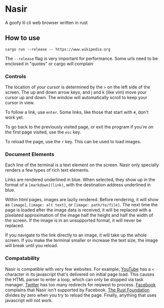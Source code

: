 # Nasir

A goofy lil cli web browser written in rust

## How to use

`cargo run --release -- https://www.wikipedia.org`

The `--release` flag is very important for performance. Some urls need to be enclosed in "quotes" or cargo will complain

### Controls

The location of your cursor is determined by the `>` on the left side of the screen. The up and down arrow keys, and j and k (like vim) move your cursor up and down. The window will automatically scroll to keep your cursor in view.

To follow a link, use `enter`. Some links, like those that start with `#`, don't work yet.

To go back to the previously visited page, or exit the program if you're on the first page visited, use the `esc` key.

To reload the page, use the `r` key. This can be used to load images.

### Document Elements

Each line of the terminal is a text element on the screen. Nasir only specially renders a few types of rich text elements.

Links are rendered underlined in blue. When selected, they show up in the format of a `[markdown](link)`, with the destination address underlined in blue.

Within html pages, images are lazily rendered. Before rendering, it will show as `[image]`, `[image: alt text]`, or `[image: path/to/file]`. The next time the page is loaded after the image data is received, it will be replaced with a pixelated approximation of the image half the height and half the width of the screen. If the image is in an unsupported format, it will never be replaced.

If you navigate to the link directly to an image, it will take up the whole screen. If you make the terminal smaller or increase the text size, the image will break until you reload.

### Compatability

Nasir is compatible with very few websites. For example, [YouTube](https://www.youtube.com) has a `<` character in its javascript that's delivered on initial page load. This causes the HTML parser to enter a loop, which can only be stopped via task manager. [Twitter](https://www.twitter.com) has too many redirects for reqwest to process. [Facebook](https://www.facebook.com) complains that Nasir isn't supported by Facebook. [The Rust Foundation](https://foundtion.rust-lang.org) divides by zero when you try to reload the page. Finally, anything that uses javascript will not work.

